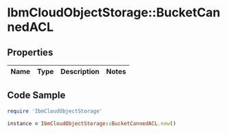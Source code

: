 # IbmCloudObjectStorage::BucketCannedACL

## Properties

Name | Type | Description | Notes
------------ | ------------- | ------------- | -------------

## Code Sample

```ruby
require 'IbmCloudObjectStorage'

instance = IbmCloudObjectStorage::BucketCannedACL.new()
```


